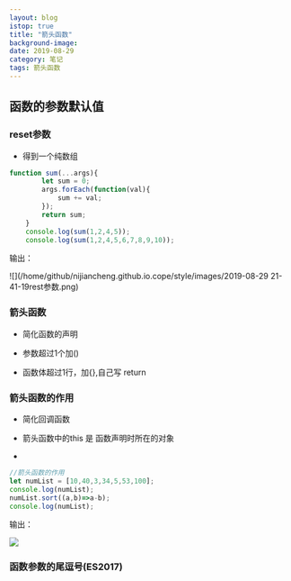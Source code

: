 ```yaml
---
layout: blog
istop: true
title: "箭头函数"
background-image:
date: 2019-08-29
category: 笔记
tags: 箭头函数
---
```


##  函数的参数默认值

### reset参数

* 得到一个纯数组

```js
function sum(...args){	
		let sum = 0;
		args.forEach(function(val){
			sum += val;
		});
		return sum;
	}
	console.log(sum(1,2,4,5));
	console.log(sum(1,2,4,5,6,7,8,9,10));
```

输出：

![](/home/github/nijiancheng.github.io.cope/style/images/2019-08-29 21-41-19rest参数.png)

### 箭头函数

*  简化函数的声明

* 参数超过1个加()

* 函数体超过1行，加{},自己写 return

### 箭头函数的作用

- 简化回调函数

- 箭头函数中的this 是 函数声明时所在的对象

- 

```js
//箭头函数的作用
let numList = [10,40,3,34,5,53,100];
console.log(numList);
numList.sort((a,b)=>a-b);
console.log(numList);
```

输出：

![](/home/github/nijiancheng.github.io.cope/style/images/2019-08-29%2021-33-33%E7%AE%AD%E5%A4%B4%E5%87%BD%E6%95%B0%E6%8E%92%E5%BA%8F.png)

### 函数参数的尾逗号(ES2017)